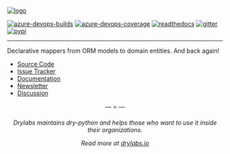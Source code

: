 [![logo](https://raw.githubusercontent.com/dry-python/brand/master/logo/mappers.png)](https://github.com/dry-python/mappers)

[![azure-devops-builds](https://img.shields.io/azure-devops/build/dry-python/mappers/1?style=flat-square)](https://dev.azure.com/dry-python/mappers/_build/latest?definitionId=1&branchName=master)
[![azure-devops-coverage](https://img.shields.io/azure-devops/coverage/dry-python/mappers/1?style=flat-square)](https://dev.azure.com/dry-python/mappers/_build/latest?definitionId=1&branchName=master)
[![readthedocs](https://img.shields.io/readthedocs/mappers?style=flat-square)](https://mappers.readthedocs.io/en/latest/?badge=latest)
[![gitter](https://img.shields.io/gitter/room/dry-python/mappers?style=flat-square)](https://gitter.im/dry-python/mappers)
[![pypi](https://img.shields.io/pypi/v/mappers?style=flat-square)](https://pypi.python.org/pypi/mappers/)

---

Declarative mappers from ORM models to domain entities. And back again!

- [Source Code](https://github.com/dry-python/mappers)
- [Issue Tracker](https://github.com/dry-python/mappers/issues)
- [Documentation](https://mappers.readthedocs.io/en/latest/)
- [Newsletter](https://twitter.com/dry_py)
- [Discussion](https://gitter.im/dry-python/mappers)

<p align="center">&mdash; ⭐️ &mdash;</p>
<p align="center"><i>Drylabs maintains dry-python and helps those who want to use it inside their organizations.</i></p>
<p align="center"><i>Read more at <a href="https://drylabs.io">drylabs.io</a></i></p>

